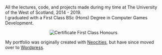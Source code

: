 All the lectures, code, and projects made during my time at The University of the West of Scotland, 2014 - 2019.\
I graduated with a First Class BSc \(Hons) Degree in Computer Games Development.
<p align="center">
  <img src="https://github.com/yuchingho/University/blob/master/Events/Certificate%20First%20Class%20Honours.png" alt="Certificate First Class Honours"/>
</p>

My portfolio was originally created with [Neocities](https://yuchingho.neocities.org/), but have since moved over to [Wordpress](https://yuchingho.com/).